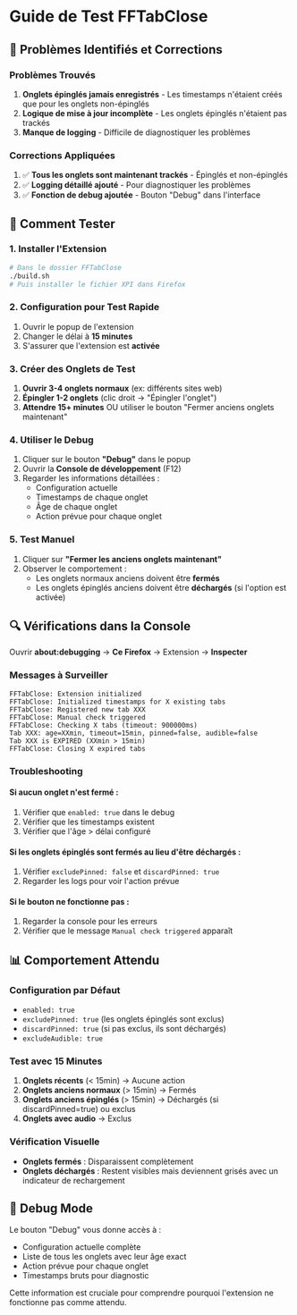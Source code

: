 # Guide de Test FFTabClose

## 🐛 Problèmes Identifiés et Corrections

### Problèmes Trouvés
1. **Onglets épinglés jamais enregistrés** - Les timestamps n'étaient créés que pour les onglets non-épinglés
2. **Logique de mise à jour incomplète** - Les onglets épinglés n'étaient pas trackés
3. **Manque de logging** - Difficile de diagnostiquer les problèmes

### Corrections Appliquées
1. ✅ **Tous les onglets sont maintenant trackés** - Épinglés et non-épinglés
2. ✅ **Logging détaillé ajouté** - Pour diagnostiquer les problèmes
3. ✅ **Fonction de debug ajoutée** - Bouton "Debug" dans l'interface

## 🧪 Comment Tester

### 1. Installer l'Extension
```bash
# Dans le dossier FFTabClose
./build.sh
# Puis installer le fichier XPI dans Firefox
```

### 2. Configuration pour Test Rapide
1. Ouvrir le popup de l'extension
2. Changer le délai à **15 minutes**
3. S'assurer que l'extension est **activée**

### 3. Créer des Onglets de Test
1. **Ouvrir 3-4 onglets normaux** (ex: différents sites web)
2. **Épingler 1-2 onglets** (clic droit → "Épingler l'onglet")
3. **Attendre 15+ minutes** OU utiliser le bouton "Fermer anciens onglets maintenant"

### 4. Utiliser le Debug
1. Cliquer sur le bouton **"Debug"** dans le popup
2. Ouvrir la **Console de développement** (F12)
3. Regarder les informations détaillées :
   - Configuration actuelle
   - Timestamps de chaque onglet
   - Âge de chaque onglet
   - Action prévue pour chaque onglet

### 5. Test Manuel
1. Cliquer sur **"Fermer les anciens onglets maintenant"**
2. Observer le comportement :
   - Les onglets normaux anciens doivent être **fermés**
   - Les onglets épinglés anciens doivent être **déchargés** (si l'option est activée)

## 🔍 Vérifications dans la Console

Ouvrir **about:debugging** → **Ce Firefox** → Extension → **Inspecter**

### Messages à Surveiller
```
FFTabClose: Extension initialized
FFTabClose: Initialized timestamps for X existing tabs
FFTabClose: Registered new tab XXX
FFTabClose: Manual check triggered
FFTabClose: Checking X tabs (timeout: 900000ms)
Tab XXX: age=XXmin, timeout=15min, pinned=false, audible=false
Tab XXX is EXPIRED (XXmin > 15min)
FFTabClose: Closing X expired tabs
```

### Troubleshooting

#### Si aucun onglet n'est fermé :
1. Vérifier que `enabled: true` dans le debug
2. Vérifier que les timestamps existent
3. Vérifier que l'âge > délai configuré

#### Si les onglets épinglés sont fermés au lieu d'être déchargés :
1. Vérifier `excludePinned: false` et `discardPinned: true`
2. Regarder les logs pour voir l'action prévue

#### Si le bouton ne fonctionne pas :
1. Regarder la console pour les erreurs
2. Vérifier que le message `Manual check triggered` apparaît

## 📊 Comportement Attendu

### Configuration par Défaut
- `enabled: true`
- `excludePinned: true` (les onglets épinglés sont exclus)
- `discardPinned: true` (si pas exclus, ils sont déchargés)
- `excludeAudible: true`

### Test avec 15 Minutes
1. **Onglets récents** (< 15min) → Aucune action
2. **Onglets anciens normaux** (> 15min) → Fermés
3. **Onglets anciens épinglés** (> 15min) → Déchargés (si discardPinned=true) ou exclus
4. **Onglets avec audio** → Exclus

### Vérification Visuelle
- **Onglets fermés** : Disparaissent complètement
- **Onglets déchargés** : Restent visibles mais deviennent grisés avec un indicateur de rechargement

## 🔧 Debug Mode

Le bouton "Debug" vous donne accès à :
- Configuration actuelle complète
- Liste de tous les onglets avec leur âge exact
- Action prévue pour chaque onglet
- Timestamps bruts pour diagnostic

Cette information est cruciale pour comprendre pourquoi l'extension ne fonctionne pas comme attendu.
